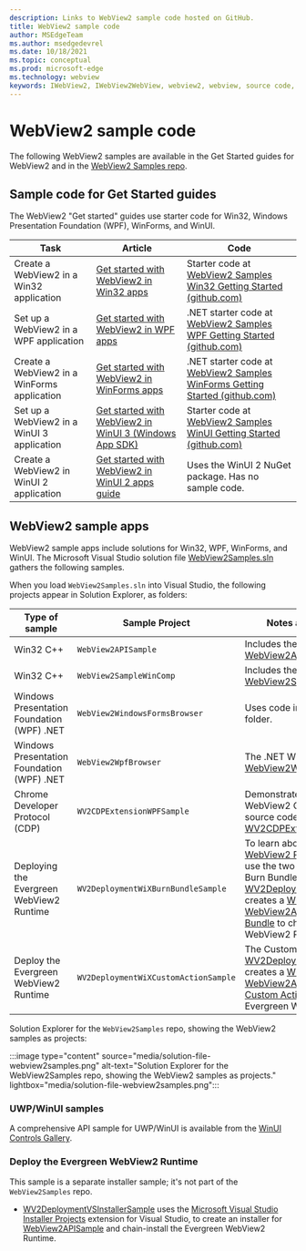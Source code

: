 ```yaml
---
description: Links to WebView2 sample code hosted on GitHub.
title: WebView2 sample code
author: MSEdgeTeam
ms.author: msedgedevrel
ms.date: 10/18/2021
ms.topic: conceptual
ms.prod: microsoft-edge
ms.technology: webview
keywords: IWebView2, IWebView2WebView, webview2, webview, source code, sample code, samples, code samples, WebView sample code, WebView2 sample code
---
```

# WebView2 sample code

The following WebView2 samples are available in the Get Started guides for WebView2 and in the [WebView2 Samples repo](https://github.com/MicrosoftEdge/WebView2Samples).


<!-- ====================================================================== -->
## Sample code for Get Started guides

The WebView2 "Get started" guides use starter code for Win32, Windows Presentation Foundation (WPF), WinForms, and WinUI.

| Task | Article | Code |
|---|---|---|
| Create a WebView2 in a Win32 application | [Get started with WebView2 in Win32 apps](./get-started/win32.md) | Starter code at [WebView2 Samples Win32 Getting Started (github.com)](https://github.com/MicrosoftEdge/WebView2Samples/tree/master/GettingStartedGuides/Win32_GettingStarted) |
| Set up a WebView2 in a WPF application | [Get started with WebView2 in WPF apps](./get-started/wpf.md) | .NET starter code at [WebView2 Samples WPF Getting Started (github.com)](https://github.com/MicrosoftEdge/WebView2Samples/tree/master/GettingStartedGuides/WPF_GettingStarted) |
| Create a WebView2 in a WinForms application | [Get started with WebView2 in WinForms apps](./get-started/winforms.md) | .NET starter code at [WebView2 Samples WinForms Getting Started (github.com)](https://github.com/MicrosoftEdge/WebView2Samples/tree/master/GettingStartedGuides/WinForms_GettingStarted) |
| Set up a WebView2 in a WinUI 3 application | [Get started with WebView2 in WinUI 3 (Windows App SDK)](./get-started/winui.md) | Starter code at [WebView2 Samples WinUI Getting Started (github.com)](https://github.com/MicrosoftEdge/WebView2Samples/tree/master/GettingStartedGuides/WinUI3_GettingStarted) |
| Create a WebView2 in WinUI 2 application | [Get started with WebView2 in WinUI 2 apps guide](./get-started/winui2.md) | Uses the WinUI 2 NuGet package.  Has no sample code. |


<!-- ====================================================================== -->
## WebView2 sample apps

WebView2 sample apps include solutions for Win32, WPF, WinForms, and WinUI.  The Microsoft Visual Studio solution file [WebView2Samples.sln](https://github.com/MicrosoftEdge/WebView2Samples/blob/master/SampleApps/WebView2Samples.sln) gathers the following samples.

When you load `WebView2Samples.sln` into Visual Studio, the following projects appear in Solution Explorer, as folders:

| Type of sample | Sample Project | Notes and source code location |
|---|---|---|
| Win32 C++ | `WebView2APISample` <!-- below, section 1 "Win32 C++ samples" --> | Includes the code in the [WebView2APISample](https://github.com/MicrosoftEdge/WebView2Samples/tree/master/SampleApps/WebView2APISample) folder. |
| Win32 C++ | `WebView2SampleWinComp` <!-- below, section 1 --> | Includes the code in the [WebView2SampleWinComp](https://github.com/MicrosoftEdge/WebView2Samples/tree/master/SampleApps/WebView2SampleWinComp) folder. |
| Windows Presentation Foundation (WPF) .NET | `WebView2WindowsFormsBrowser` <!-- below, section 2, "Windows Presentation Foundation (WPF) .NET samples" --> | Uses code in the [WebView2WpfBrowser](https://github.com/MicrosoftEdge/WebView2Samples/tree/master/SampleApps/WebView2WpfBrowser) folder. |
| Windows Presentation Foundation (WPF) .NET | `WebView2WpfBrowser` <!-- below, section 2 --> | The .NET Windows Forms Sample is in the [WebView2WindowsFormsBrowser](https://github.com/MicrosoftEdge/WebView2Samples/tree/master/SampleApps/WebView2WindowsFormsBrowser) folder. |
| Chrome Developer Protocol (CDP) | `WV2CDPExtensionWPFSample` <!-- not mentioned in this article --> | Demonstrates the usage patterns of the WebView2 CDP extension in WPF.  The source code is in the [WV2CDPExtensionWPFSample](https://github.com/MicrosoftEdge/WebView2Samples/tree/master/SampleApps/WV2CDPExtensionWPFSample) folder.  |
| Deploying the Evergreen WebView2 Runtime | `WV2DeploymentWiXBurnBundleSample` <!-- below, section "Deploy the evergreen WebView2 Runtime", 2nd bullet --> | To learn about deploying [Evergreen WebView2 Runtime](concepts/distribution.md) with your applications, use the two `WV2Deployment*` samples.  The Burn Bundle sample, [WV2DeploymentWiXBurnBundleSample](https://github.com/MicrosoftEdge/WebView2Samples/blob/master/SampleApps/WV2DeploymentWiXBurnBundleSample/README.md), creates a [WiX](https://wixtoolset.org/) installer for [WebView2APISample](https://github.com/MicrosoftEdge/WebView2Samples/blob/master/SampleApps/WebView2APISample/README.md) and uses [WiX Burn Bundle](https://wixtoolset.org/documentation/manual/v3/bundle/) to chain-install the Evergreen WebView2 Runtime. |
| Deploy the Evergreen WebView2 Runtime | `WV2DeploymentWiXCustomActionSample` <!-- below, section "__" --> | The Custom Action sample, [WV2DeploymentWiXCustomActionSample](https://github.com/MicrosoftEdge/WebView2Samples/blob/master/SampleApps/WV2DeploymentWiXCustomActionSample/README.md), creates a [WiX](https://wixtoolset.org/) installer for [WebView2APISample](https://github.com/MicrosoftEdge/WebView2Samples/blob/master/SampleApps/WebView2APISample/README.md) and uses [WiX Custom Action](https://wixtoolset.org/documentation/manual/v3/wixdev/extensions/authoring_custom_actions.html) to chain-install the Evergreen WebView2 Runtime. |

Solution Explorer for the `WebView2Samples` repo, showing the WebView2 samples as projects:

:::image type="content" source="media/solution-file-webview2samples.png" alt-text="Solution Explorer for the WebView2Samples repo, showing the WebView2 samples as projects." lightbox="media/solution-file-webview2samples.png":::

### UWP/WinUI samples

A comprehensive API sample for UWP/WinUI is available from the [WinUI Controls Gallery](https://github.com/microsoft/Xaml-Controls-Gallery/tree/winui3preview).

### Deploy the Evergreen WebView2 Runtime

This sample is a separate installer sample; it's not part of the `WebView2Samples` repo.

* [WV2DeploymentVSInstallerSample](https://github.com/MicrosoftEdge/WebView2Samples/blob/master/SampleApps/WV2DeploymentVSInstallerSample/README.md) uses the [Microsoft Visual Studio Installer Projects](https://marketplace.visualstudio.com/items?itemName=visualstudioclient.MicrosoftVisualStudio2017InstallerProjects) extension for Visual Studio, to create an installer for [WebView2APISample](https://github.com/MicrosoftEdge/WebView2Samples/blob/master/SampleApps/WebView2APISample/README.md) and chain-install the Evergreen WebView2 Runtime.
